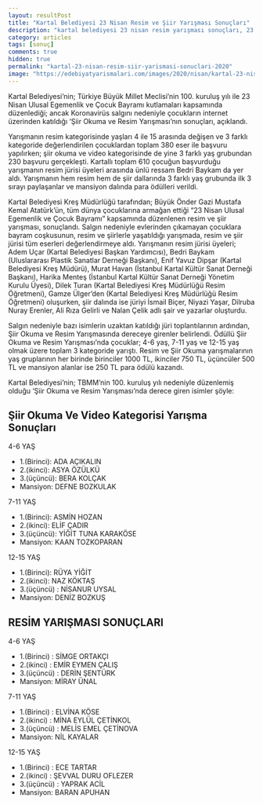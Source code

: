 ```yaml
---
layout: resultPost
title: "Kartal Belediyesi 23 Nisan Resim ve Şiir Yarışması Sonuçları"
description: "kartal belediyesi 23 nisan resim yarışması sonuçları, 23 nisan şiir yarışması sonuçları"
category: articles
tags: [sonuç]
comments: true
hidden: true
permalink: "kartal-23-nisan-resim-siir-yarismasi-sonuclari-2020"
image: "https://edebiyatyarismalari.com/images/2020/nisan/kartal-23-nisan-resim-siir-yarismasi-sonuclari.jpg"
---
```


Kartal Belediyesi’nin; Türkiye Büyük Millet Meclisi’nin 100. kuruluş yılı ile 23 Nisan Ulusal Egemenlik ve Çocuk Bayramı kutlamaları kapsamında düzenlediği; ancak Koronavirüs salgını nedeniyle çocukların internet üzerinden katıldığı ‘Şiir Okuma ve Resim Yarışması’nın sonuçları, açıklandı.  

Yarışmanın resim kategorisinde yaşları 4 ile 15 arasında değişen ve 3 farklı kategoride değerlendirilen çocuklardan toplam 380 eser ile başvuru yapılırken; şiir okuma ve video kategorisinde de yine 3 farklı yaş grubundan 230 başvuru gerçekleşti. Kartallı toplam 610 çocuğun başvurduğu yarışmanın resim jürisi üyeleri arasında ünlü ressam Bedri Baykam da yer aldı. Yarışmanın hem resim hem de şiir dallarında 3 farklı yaş grubunda ilk 3 sırayı paylaşanlar ve mansiyon dalında para ödülleri verildi.  

Kartal Belediyesi Kreş Müdürlüğü tarafından; Büyük Önder Gazi Mustafa Kemal Atatürk’ün, tüm dünya çocuklarına armağan ettiği “23 Nisan Ulusal Egemenlik ve Çocuk Bayramı” kapsamında düzenlenen resim ve şiir yarışması, sonuçlandı. Salgın nedeniyle evlerinden çıkamayan çocuklara bayram coşkusunun, resim ve şiirlerle yaşatıldığı yarışmada, resim ve şiir jürisi tüm eserleri değerlendirmeye aldı. Yarışmanın resim jürisi üyeleri; Adem Uçar (Kartal Belediyesi Başkan Yardımcısı), Bedri Baykam (Uluslararası Plastik Sanatlar Derneği Başkanı), Enif Yavuz Dipşar (Kartal Belediyesi Kreş Müdürü), Murat Havan (İstanbul Kartal Kültür Sanat Derneği Başkanı), Harika Menteş (İstanbul Kartal Kültür Sanat Derneği Yönetim Kurulu Üyesi), Dilek Turan (Kartal Belediyesi Kreş Müdürlüğü Resim Öğretmeni), Gamze Ülger’den (Kartal Belediyesi Kreş Müdürlüğü Resim Öğretmeni) oluşurken, şiir dalında ise jüriyi İsmail Biçer, Niyazi Yaşar, Dilruba Nuray Erenler, Ali Rıza Gelirli ve Nalan Çelik adlı şair ve yazarlar oluşturdu.   

Salgın nedeniyle bazı isimlerin uzaktan katıldığı jüri toplantılarının ardından, Şiir Okuma ve Resim Yarışmasında dereceye girenler belirlendi. Ödüllü Şiir Okuma ve Resim Yarışması’nda çocuklar; 4-6 yaş, 7-11 yaş ve 12-15 yaş olmak üzere toplam 3 kategoride yarıştı. Resim ve Şiir Okuma yarışmalarının yaş gruplarının her birinde birinciler 1000 TL, ikinciler 750 TL, üçüncüler 500 TL ve mansiyon alanlar ise 250 TL para ödülü kazandı.  

Kartal Belediyesi’nin;  TBMM’nin 100. kuruluş yılı nedeniyle düzenlemiş olduğu ‘Şiir Okuma ve Resim Yarışması’nda derece giren isimler şöyle:  

## Şiir Okuma Ve Video Kategorisi Yarışma Sonuçları
4-6 YAŞ  
- 1.(Birinci): ADA AÇIKALIN
- 2.(ikinci): ASYA ÖZÜLKÜ
- 3.(üçüncü): BERA KOLÇAK
- Mansiyon: DEFNE BOZKULAK

7-11 YAŞ  
- 1.(Birinci): ASMİN HOZAN
- 2.(ikinci): ELİF ÇADIR
- 3.(üçüncü): YİĞİT TUNA KARAKÖSE
- Mansiyon: KAAN TOZKOPARAN

12-15 YAŞ  
- 1.(Birinci): RÜYA YİĞİT  
- 2.(ikinci): NAZ KÖKTAŞ
- 3.(üçüncü) : NİSANUR UYSAL
- Mansiyon: DENİZ BOZKUŞ 

## RESİM YARIŞMASI SONUÇLARI
4-6 YAŞ  
- 1.(Birinci) : SİMGE ORTAKÇI
- 2.(ikinci) : EMİR EYMEN ÇALIŞ
- 3.(üçüncü) : DERİN ŞENTÜRK
- Mansiyon: MİRAY ÜNAL

7-11 YAŞ  
- 1.(Birinci) : ELVİNA KÖSE
- 2.(ikinci) : MİNA EYLÜL ÇETİNKOL
- 3.(üçüncü) : MELİS EMEL ÇETİNOVA
- Mansiyon: NİL KAYALAR

12-15 YAŞ  
- 1.(Birinci) : ECE TARTAR
- 2.(ikinci) : ŞEVVAL DURU OFLEZER
- 3.(üçüncü) : YAPRAK ACİL
- Mansiyon: BARAN APUHAN